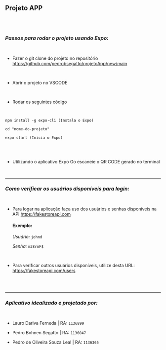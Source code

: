 ## **Projeto APP**

<br>
<br>

### *Passos para rodar o projeto usando Expo:*

<br>

- Fazer o git clone do projeto no repositório https://github.com/pedrobsegatto/projetoApp/new/main

<br>

- Abrir o projeto no VSCODE

<br>

- Rodar os seguintes código

<br>

 ```
 npm install -g expo-cli (Instala o Expo)

cd "nome-do-projeto"

expo start (Inicia o Expo)
```

<br>
<br>

- Utilizando o aplicativo Expo Go escaneie o QR CODE gerado no terminal

<br>

---

### *Como verificar os usuários disponíveis para login:*

<br>

- Para logar na aplicação faça uso dos usuários e senhas disponíveis na API https://fakestoreapi.com

    #### Exemplo: 

    *Usuário:* `johnd`

    *Senha:* `m38rmF$`

<br>

- Para verificar outros usuários disponíveis, utilize desta URL: https://fakestoreapi.com/users


<br>
<br>

---

### *Aplicativo idealizado e projetado por:*

<br>

- Lauro Dariva Ferneda | RA: `1136899`

- Pedro Bohnen Segatto | RA: `1136047`

- Pedro de Oliveira Souza Leal | RA: `1136365`
